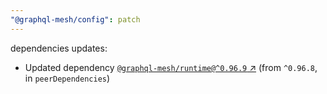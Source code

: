 ```yaml
---
"@graphql-mesh/config": patch
---
```

dependencies updates:
  - Updated dependency [`@graphql-mesh/runtime@^0.96.9` ↗︎](https://www.npmjs.com/package/@graphql-mesh/runtime/v/0.96.9) (from `^0.96.8`, in `peerDependencies`)
